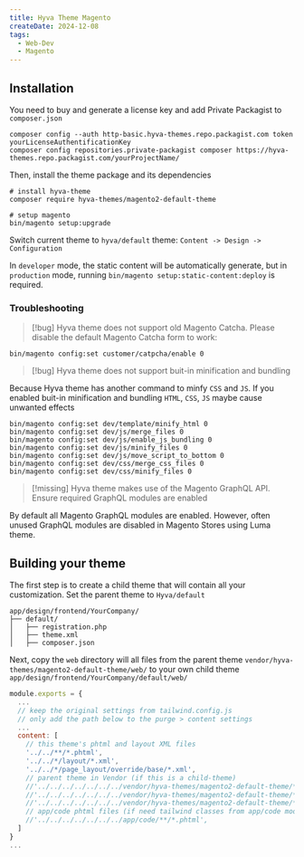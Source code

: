 ```yaml
---
title: Hyva Theme Magento
createDate: 2024-12-08
tags:
  - Web-Dev
  - Magento
---
```

## Installation

You need to buy and generate a license key and add Private Packagist to `composer.json`

```shell
composer config --auth http-basic.hyva-themes.repo.packagist.com token yourLicenseAuthentificationKey
composer config repositories.private-packagist composer https://hyva-themes.repo.packagist.com/yourProjectName/
```

Then, install the theme package and its dependencies

```shell
# install hyva-theme
composer require hyva-themes/magento2-default-theme

# setup magento
bin/magento setup:upgrade
```

Switch current theme to `hyva/default` theme: `Content -> Design -> Configuration`

In `developer` mode, the static content will be automatically generate, but in `production` mode, running `bin/magento setup:static-content:deploy` is required.
### Troubleshooting

> [!bug] Hyva theme does not support old Magento Catcha. Please disable the default Magento Catcha form to work:

```shell
bin/magento config:set customer/catpcha/enable 0
```

> [!bug] Hyva theme does not support buit-in minification and bundling

Because Hyva theme has another command to minfy `CSS` and `JS`. If you enabled buit-in minification and bundling `HTML`, `CSS`, `JS` maybe cause unwanted effects

```shell
bin/magento config:set dev/template/minify_html 0
bin/magento config:set dev/js/merge_files 0
bin/magento config:set dev/js/enable_js_bundling 0
bin/magento config:set dev/js/minify_files 0
bin/magento config:set dev/js/move_script_to_bottom 0
bin/magento config:set dev/css/merge_css_files 0
bin/magento config:set dev/css/minify_files 0
```

> [!missing] Hyva theme makes use of the Magento GraphQL API. Ensure required GraphQL modules are enabled

By default all Magento GraphQL modules are enabled. However, often unused GraphQL modules are disabled in Magento Stores using Luma theme.

## Building your theme

The first step is to create a child theme that will contain all your customization. 
Set the parent theme to `Hyva/default`

```
app/design/frontend/YourCompany/
├── default/
│   ├── registration.php
│   ├── theme.xml
│   ├── composer.json
```

Next, copy the `web` directory will all files from the parent theme `vendor/hyva-themes/magento2-default-theme/web/` to your own child theme `app/design/frontend/YourCompany/default/web/`

```js title="app/design/frontend/YourCompany/default/web/tailwind/tailwind.config.js"
module.exports = {
  ...
  // keep the original settings from tailwind.config.js
  // only add the path below to the purge > content settings
  ...
  content: [
    // this theme's phtml and layout XML files
    '../../**/*.phtml',
    '../../*/layout/*.xml',
    '../../*/page_layout/override/base/*.xml',
    // parent theme in Vendor (if this is a child-theme)
    //'../../../../../../../vendor/hyva-themes/magento2-default-theme/**/*.phtml',
    //'../../../../../../../vendor/hyva-themes/magento2-default-theme/*/layout/*.xml',
    //'../../../../../../../vendor/hyva-themes/magento2-default-theme/*/page_layout/override/base/*.xml',
    // app/code phtml files (if need tailwind classes from app/code modules)
    //'../../../../../../../app/code/**/*.phtml',
  ]
}
...
```
